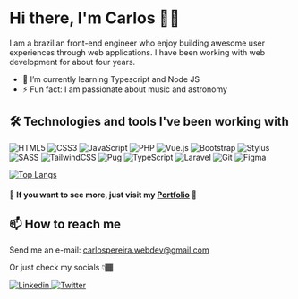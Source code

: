 # Hi there, I'm Carlos 👋🏾

I am a brazilian front-end engineer who enjoy building awesome user experiences through web applications. I have been working with web development for about four years.

- 🌱 I’m currently learning Typescript and Node JS
- ⚡ Fun fact: I am passionate about music and astronomy

## 🛠️ Technologies and tools I've been working with
![HTML5](https://img.shields.io/badge/html5-%23323330.svg?style=for-the-badge&logo=html5&logoColor=white)
![CSS3](https://img.shields.io/badge/css3-%23323330.svg?style=for-the-badge&logo=css3&logoColor=white)
![JavaScript](https://img.shields.io/badge/javascript-%23323330.svg?style=for-the-badge&logo=javascript&logoColor=%23F7DF1E)
![PHP](https://img.shields.io/badge/php-%23323330.svg?style=for-the-badge&logo=php&logoColor=white)
![Vue.js](https://img.shields.io/badge/vuejs-%23323330.svg?style=for-the-badge&logo=vuedotjs&logoColor=%234FC08D)
![Bootstrap](https://img.shields.io/badge/bootstrap-%23323330.svg?style=for-the-badge&logo=bootstrap&logoColor=white)
![Stylus](https://img.shields.io/badge/stylus-%23323330.svg?style=for-the-badge&logo=stylus&logoColor=white)
![SASS](https://img.shields.io/badge/SASS-%23323330.svg?style=for-the-badge&logo=SASS&logoColor=white)
![TailwindCSS](https://img.shields.io/badge/tailwindcss-%23323330.svg?style=for-the-badge&logo=tailwind-css&logoColor=white)
![Pug](https://img.shields.io/badge/Pug-FFF?style=for-the-badge&logo=pug&logoColor=A86454)
![TypeScript](https://img.shields.io/badge/typescript-%23323330.svg?style=for-the-badge&logo=typescript&logoColor=white)
![Laravel](https://img.shields.io/badge/laravel-%23323330.svg?style=for-the-badge&logo=laravel&logoColor=white)
![Git](https://img.shields.io/badge/git-%23323330.svg?style=for-the-badge&logo=git&logoColor=white)
![Figma](https://img.shields.io/badge/figma-%23323330.svg?style=for-the-badge&logo=figma&logoColor=white)

[![Top Langs](https://github-readme-stats.vercel.app/api/top-langs/?username=carlosaapereira&layout=compact)](https://github.com/anuraghazra/github-readme-stats)

#### 🎨 If you want to see more, just visit my [Portfolio](https://carlosalves.netlify.app) 🎨


## 📫 How to reach me

Send me an e-mail: carlospereira.webdev@gmail.com

Or just check my socials 👇🏾

  <a href="https://www.linkedin.com/in/carlos-alves-webdev/">
    <img src="https://img.shields.io/badge/linkedin-%230077B5.svg?style=for-the-badge&logo=linkedin&logoColor=white" title="Linkedin" alt="Linkedin"/>
  </a>
  <a href="https://www.twitter.com/sameoldcarlos/">
    <img src="https://img.shields.io/badge/twitter-52b5f7.svg?style=for-the-badge&logo=twitter&logoColor=white" title="Twitter" alt="Twitter"/>
  </a>

<!--
**sameoldcarlos/sameoldcarlos** is a ✨ _special_ ✨ repository because its `README.md` (this file) appears on your GitHub profile.

Here are some ideas to get you started:

- 🔭 I’m currently working on ...
- 🌱 I’m currently learning ...
- 👯 I’m looking to collaborate on ...
- 🤔 I’m looking for help with ...
- 💬 Ask me about ...
- 📫 How to reach me: ...
- 😄 Pronouns: ...
- ⚡ Fun fact: ...
-->

